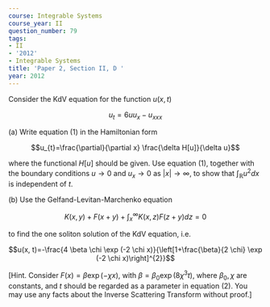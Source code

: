 ```yaml
---
course: Integrable Systems
course_year: II
question_number: 79
tags:
- II
- '2012'
- Integrable Systems
title: 'Paper 2, Section II, D '
year: 2012
---
```




Consider the $\mathrm{KdV}$ equation for the function $u(x, t)$

$$u_{t}=6 u u_{x}-u_{x x x}$$

(a) Write equation (1) in the Hamiltonian form

$$u_{t}=\frac{\partial}{\partial x} \frac{\delta H[u]}{\delta u}$$

where the functional $H[u]$ should be given. Use equation (1), together with the boundary conditions $u \rightarrow 0$ and $u_{x} \rightarrow 0$ as $|x| \rightarrow \infty$, to show that $\int_{\mathbb{R}} u^{2} d x$ is independent of $t$.

(b) Use the Gelfand-Levitan-Marchenko equation

$$K(x, y)+F(x+y)+\int_{x}^{\infty} K(x, z) F(z+y) d z=0$$

to find the one soliton solution of the KdV equation, i.e.

$$u(x, t)=-\frac{4 \beta \chi \exp (-2 \chi x)}{\left[1+\frac{\beta}{2 \chi} \exp (-2 \chi x)\right]^{2}}$$

[Hint. Consider $F(x)=\beta \exp (-\chi x)$, with $\beta=\beta_{0} \exp \left(8 \chi^{3} t\right)$, where $\beta_{0}, \chi$ are constants, and $t$ should be regarded as a parameter in equation (2). You may use any facts about the Inverse Scattering Transform without proof.]